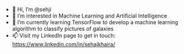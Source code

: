 - 👋 Hi, I’m @sehji
- 👀 I’m interested in Machine Learning and Artificial Intelligence
- 🌱 I’m currently learning TensorFlow to develop a machine learning algorithm to classify pictures of galaxies
- 📫 Visit my LinkedIn page to get in touch: https://www.linkedin.com/in/sehajkhaira/


